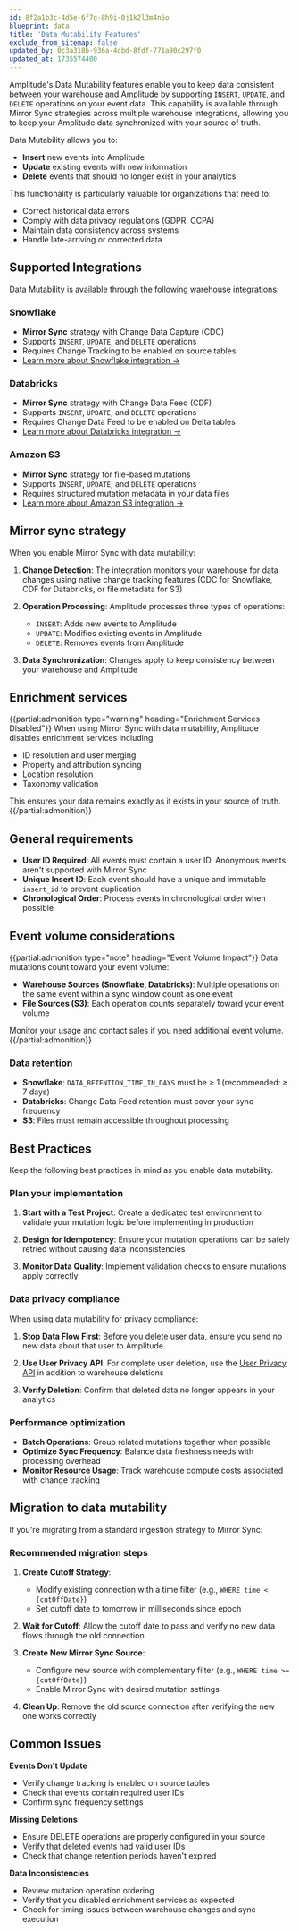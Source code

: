 ```yaml
---
id: 8f2a1b3c-4d5e-6f7g-8h9i-0j1k2l3m4n5o
blueprint: data
title: 'Data Mutability Features'
exclude_from_sitemap: false
updated_by: 0c3a318b-936a-4cbd-8fdf-771a90c297f0
updated_at: 1735574400
---
```

Amplitude's Data Mutability features enable you to keep data consistent between your warehouse and Amplitude by supporting `INSERT`, `UPDATE`, and `DELETE` operations on your event data. This capability is available through Mirror Sync strategies across multiple warehouse integrations, allowing you to keep your Amplitude data synchronized with your source of truth.

Data Mutability allows you to:

- **Insert** new events into Amplitude
- **Update** existing events with new information
- **Delete** events that should no longer exist in your analytics

This functionality is particularly valuable for organizations that need to:

- Correct historical data errors
- Comply with data privacy regulations (GDPR, CCPA)
- Maintain data consistency across systems
- Handle late-arriving or corrected data

## Supported Integrations

Data Mutability is available through the following warehouse integrations:

### Snowflake
- **Mirror Sync** strategy with Change Data Capture (CDC)
- Supports `INSERT`, `UPDATE`, and `DELETE` operations
- Requires Change Tracking to be enabled on source tables
- [Learn more about Snowflake integration →](/docs/data/source-catalog/snowflake)

### Databricks
- **Mirror Sync** strategy with Change Data Feed (CDF)
- Supports `INSERT`, `UPDATE`, and `DELETE` operations  
- Requires Change Data Feed to be enabled on Delta tables
- [Learn more about Databricks integration →](/docs/data/source-catalog/databricks)

### Amazon S3
- **Mirror Sync** strategy for file-based mutations
- Supports `INSERT`, `UPDATE`, and `DELETE` operations
- Requires structured mutation metadata in your data files
- [Learn more about Amazon S3 integration →](/docs/data/source-catalog/amazon-s3)

## Mirror sync strategy

When you enable Mirror Sync with data mutability:

1. **Change Detection**: The integration monitors your warehouse for data changes using native change tracking features (CDC for Snowflake, CDF for Databricks, or file metadata for S3)

2. **Operation Processing**: Amplitude processes three types of operations:
   - `INSERT`: Adds new events to Amplitude
   - `UPDATE`: Modifies existing events in Amplitude
   - `DELETE`: Removes events from Amplitude

3. **Data Synchronization**: Changes apply to keep consistency between your warehouse and Amplitude

## Enrichment services

{{partial:admonition type="warning" heading="Enrichment Services Disabled"}}
When using Mirror Sync with data mutability, Amplitude disables enrichment services including:
- ID resolution and user merging
- Property and attribution syncing  
- Location resolution
- Taxonomy validation

This ensures your data remains exactly as it exists in your source of truth.
{{/partial:admonition}}

## General requirements

- **User ID Required**: All events must contain a user ID. Anonymous events aren't supported with Mirror Sync
- **Unique Insert ID**: Each event should have a unique and immutable `insert_id` to prevent duplication
- **Chronological Order**: Process events in chronological order when possible

## Event volume considerations

{{partial:admonition type="note" heading="Event Volume Impact"}}
Data mutations count toward your event volume:

- **Warehouse Sources (Snowflake, Databricks)**: Multiple operations on the same event within a sync window count as one event
- **File Sources (S3)**: Each operation counts separately toward your event volume

Monitor your usage and contact sales if you need additional event volume.
{{/partial:admonition}}

### Data retention

- **Snowflake**: `DATA_RETENTION_TIME_IN_DAYS` must be ≥ 1 (recommended: ≥ 7 days)
- **Databricks**: Change Data Feed retention must cover your sync frequency
- **S3**: Files must remain accessible throughout processing

## Best Practices

Keep the following best practices in mind as you enable data mutability.

### Plan your implementation

1. **Start with a Test Project**: Create a dedicated test environment to validate your mutation logic before implementing in production

2. **Design for Idempotency**: Ensure your mutation operations can be safely retried without causing data inconsistencies

3. **Monitor Data Quality**: Implement validation checks to ensure mutations apply correctly

### Data privacy compliance

When using data mutability for privacy compliance:

1. **Stop Data Flow First**: Before you delete user data, ensure you send no new data about that user to Amplitude.

2. **Use User Privacy API**: For complete user deletion, use the [User Privacy API](/docs/apis/analytics/user-privacy) in addition to warehouse deletions

3. **Verify Deletion**: Confirm that deleted data no longer appears in your analytics

### Performance optimization

- **Batch Operations**: Group related mutations together when possible
- **Optimize Sync Frequency**: Balance data freshness needs with processing overhead
- **Monitor Resource Usage**: Track warehouse compute costs associated with change tracking

## Migration to data mutability

If you're migrating from a standard ingestion strategy to Mirror Sync:

### Recommended migration steps

1. **Create Cutoff Strategy**: 
   - Modify existing connection with a time filter (e.g., `WHERE time < {cutOffDate}`)
   - Set cutoff date to tomorrow in milliseconds since epoch

2. **Wait for Cutoff**: Allow the cutoff date to pass and verify no new data flows through the old connection

3. **Create New Mirror Sync Source**: 
   - Configure new source with complementary filter (e.g., `WHERE time >= {cutOffDate}`)
   - Enable Mirror Sync with desired mutation settings

4. **Clean Up**: Remove the old source connection after verifying the new one works correctly

## Common Issues

**Events Don't Update**
- Verify change tracking is enabled on source tables
- Check that events contain required user IDs
- Confirm sync frequency settings

**Missing Deletions**
- Ensure DELETE operations are properly configured in your source
- Verify that deleted events had valid user IDs
- Check that change retention periods haven't expired

**Data Inconsistencies**
- Review mutation operation ordering
- Verify that you disabled enrichment services as expected
- Check for timing issues between warehouse changes and sync execution
